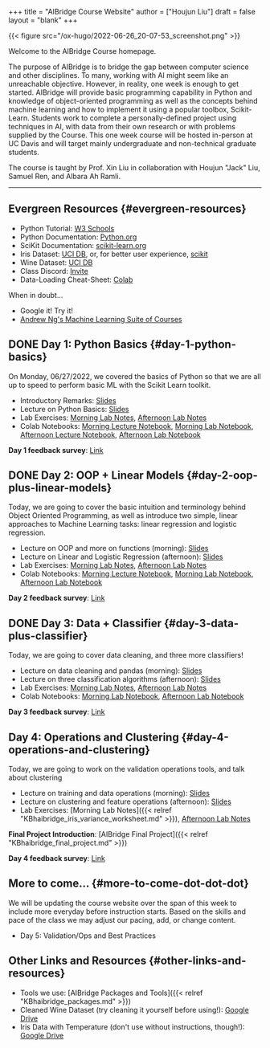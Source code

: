 +++
title = "AIBridge Course Website"
author = ["Houjun Liu"]
draft = false
layout = "blank"
+++

{{< figure src="/ox-hugo/2022-06-26_20-07-53_screenshot.png" >}}

Welcome to the AIBridge Course homepage.

The purpose of AIBridge is to bridge the gap between computer science and other disciplines. To many, working with AI might seem like an unreachable objective. However, in reality, one week is enough to get started. AIBridge will provide basic programming capability in Python and knowledge of object-oriented programming as well as the concepts behind machine learning and how to implement it using a popular toolbox, Scikit-Learn. Students work to complete a personally-defined project using techniques in AI, with data from their own research or with problems supplied by the Course. This one week course will be hosted in-person at UC Davis and will target mainly undergraduate and non-technical graduate students.

The course is taught by Prof. Xin Liu in collaboration with Houjun "Jack" Liu, Samuel Ren, and Albara Ah Ramli.

---


## Evergreen Resources {#evergreen-resources}

-   Python Tutorial: [W3 Schools](https://www.w3schools.com/python/)
-   Python Documentation: [Python.org](https://docs.python.org/3/)
-   SciKit Documentation: [scikit-learn.org](https://scikit-learn.org/stable/getting_started.html)
-   Iris Dataset: [UCI DB](https://archive.ics.uci.edu/ml/datasets/iris), or, for better user experience, [scikit](https://scikit-learn.org/stable/auto_examples/datasets/plot_iris_dataset.html)
-   Wine Dataset: [UCI DB](https://archive.ics.uci.edu/ml/datasets/wine+quality)
-   Class Discord: [Invite](https://discord.gg/DNj7masa)
-   Data-Loading Cheat-Sheet: [Colab](https://colab.research.google.com/drive/1VlnKSUgefcSUBPLgAvOYHvBjB9bjcUQh?usp=sharing)

When in doubt...

-   Google it! Try it!
-   [Andrew Ng's Machine Learning Suite of Courses](https://www.coursera.org/specializations/machine-learning-introduction#courses)


## <span class="org-todo done DONE">DONE</span> Day 1: Python Basics {#day-1-python-basics}

On Monday, 06/27/2022, we covered the basics of Python so that we are all up to speed to perform basic ML with the Scikit Learn toolkit.

-   Introductory Remarks: [Slides](https://drive.google.com/file/d/1XPkB9GL6rG2F5s5ydTsJOMg33y87HEBB/view?usp=sharing)
-   Lecture on Python Basics: [Slides](https://drive.google.com/file/d/1udI-c1roIS7Fb1cgGQOzRc7a6dfYZWu8/view?usp=sharing)
-   Lab Exercises: [Morning Lab Notes](https://drive.google.com/file/d/1oomPZGg9NUgDhi6S_RuTH60Vzlv5kD8z/view?usp=sharing), [Afternoon Lab Notes](https://drive.google.com/file/d/1nG_hQ02GDpHpIlwJ6VOGRqU8obv4dCx_/view?usp=sharing)
-   Colab Notebooks: [Morning Lecture Notebook](https://colab.research.google.com/drive/1EKSvewySaceQqSzy_sNJTWeWuEjE-T1n?usp=sharing), [Morning Lab Notebook](https://colab.research.google.com/drive/1jo5MMQsfkQ3IQ0pYI9G0pgp5bea6lUnZ?usp=sharing), [Afternoon Lecture Notebook](https://colab.research.google.com/drive/1FuFlG5UnP3H0dgFyvBG9kb21deW2UHIU#scrollTo=rTxx-vWi-qct), [Afternoon Lab Notebook](https://colab.research.google.com/drive/1HxWScbDZ0AuBrIZ0N2QDlrVzJBXORFi_#scrollTo=TkGfQYJmI3j1)

****Day 1 feedback survey****: [Link](https://forms.gle/KAdWJLDM9saTZCrT8)


## <span class="org-todo done DONE">DONE</span> Day 2: OOP + Linear Models {#day-2-oop-plus-linear-models}

Today, we are going to cover the basic intuition and terminology behind Object Oriented Programming, as well as introduce two simple, linear approaches to Machine Learning tasks: linear regression and logistic regression.

-   Lecture on OOP and more on functions (morning): [Slides](https://drive.google.com/file/d/1udI-c1roIS7Fb1cgGQOzRc7a6dfYZWu8/view?usp=sharing)
-   Lecture on Linear and Logistic Regression (afternoon): [Slides](https://drive.google.com/file/d/1HXn7aat_bGzUh3vpQ7vQxNQvp6GrIi-6/view?usp=sharing)
-   Lab Exercises: [Morning Lab Notes](https://drive.google.com/file/d/1nidC7fOeHMWnD_QZcSasiqRxUOEx-9Cx/view?usp=sharing), [Afternoon Lab Notes](https://drive.google.com/file/d/1-PD2ZRbxyZN3kclo4FPi-cbx-wBh5cbn/view?usp=sharing)
-   Colab Notebooks: [Morning Lecture Notebook](https://colab.research.google.com/drive/1KFotnZcEKyiRjY5fRKwjLLUbaYzc6Ogi?usp=sharing), [Morning Lab Notebook](https://colab.research.google.com/drive/1gMAZPZs3y532sb3fdeXVqKNjOz-Ri8wa?usp=sharing), [Afternoon Lab Notebook](https://colab.research.google.com/drive/18f3vNcDg2WKRuip31TCPRHN_t7Fy07Q9?usp=sharing)

****Day 2 feedback survey****: [Link](https://forms.gle/VtHtozjqsB9Y113F9)


## <span class="org-todo done DONE">DONE</span> Day 3: Data + Classifier {#day-3-data-plus-classifier}

Today, we are going to cover data cleaning, and three more classifiers!

-   Lecture on data cleaning and pandas (morning): [Slides](https://drive.google.com/file/d/1pMHtQo1iITFSMPRls2K7gc1JGd-LK2Nv/view?usp=sharing)
-   Lecture on three classification algorithms (afternoon): [Slides](https://drive.google.com/file/d/16Vjr3sXnoBTv_2vaa7cEz_t9qn_3QsrC/view?usp=sharing)
-   Lab Exercises: [Morning Lab Notes](https://drive.google.com/file/d/16ady6_tt96YgiraSzxtZ7CBdASy3SSOu/view?usp=sharing), [Afternoon Lab Notes](https://drive.google.com/file/d/1yHaSL73Tki_WULN0k85RY3wmyV3tlpLd/view?usp=sharing)
-   Colab Notebooks: [Morning Lab Notebook](https://colab.research.google.com/drive/1i_OfqkrdfNU-fiIbz0bmrKMLf_sZV4xc?usp=sharing), [Afternoon Lab Notebook](https://colab.research.google.com/drive/1aKjJVnmermrw5ysPQWHX5yUJHfVcR8FJ?usp=sharing)

****Day 3 feedback survey****: [Link](https://forms.gle/GybrD48kDkQbdcMi7)


## Day 4: Operations and Clustering {#day-4-operations-and-clustering}

Today, we are going to work on the validation operations tools, and talk about clustering

-   Lecture on training and data operations (morning): [Slides](https://drive.google.com/file/d/13CXp1pcXLjyAKTGq2ifimVbSeRsDnlGa/view?usp=sharing)
-   Lecture on clustering and feature operations (afternoon): [Slides](https://drive.google.com/file/d/147eyCXJKx2tTEX_wzY-6L8jPbsZwNKZ2/view?usp=sharing)
-   Lab Exercises: [Morning Lab Notes]({{< relref "KBhaibridge_iris_variance_worksheet.md" >}}), [Afternoon Lab Notes](https://drive.google.com/file/d/1I61UAf1VnziMs7N7sTinXm-QXWzPKbyA/view?usp=sharing)

****Final Project Introduction****: [AIBridge Final Project]({{< relref "KBhaibridge_final_project.md" >}})

****Day 4 feedback survey****: [Link](https://forms.gle/F7sGtFsJryeV3SEJ8)


## More to come... {#more-to-come-dot-dot-dot}

We will be updating the course website over the span of this week to include more everyday before instruction starts. Based on the skills and pace of the class we may adjust our pacing, add, or change content.

-   Day 5: Validation/Ops and Best Practices


## Other Links and Resources {#other-links-and-resources}

-   Tools we use: [AIBridge Packages and Tools]({{< relref "KBhaibridge_packages.md" >}})
-   Cleaned Wine Dataset (try cleaning it yourself before using!): [Google Drive](https://drive.google.com/file/d/1K54C6QOZ2xlGJls59RRCLXr4OOa-8D1l/view?usp=sharing)
-   Iris Data with Temperature (don't use without instructions, though!): [Google Drive](https://drive.google.com/file/d/1WgruhndN1M1md4vgS87Ho9WS3wAshROP/view?usp=sharing)